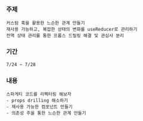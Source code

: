### 주제
```
커스텀 훅을 활용한 느슨한 관계 만들기
재사용 가능하고, 복잡한 상태의 변화를 useReducer로 관리하기
전역 상태 관리를 통한 프롭스 드릴링 해결 및 관심사 분리
```

### 기간
```
7/24 ~ 7/28
```

### 내용
```
스파게티 코드를 리펙터링 해보자
- props drilling 해소하기
- 재사용 가능한 컴포넌트 만들기
- 의존성 주을 통한 느슨한 관계 만들기
```
